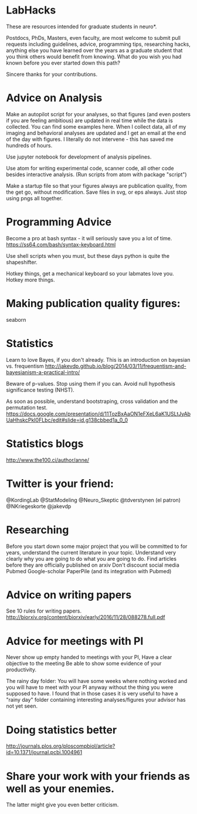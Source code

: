 # LabHacks

These are resources intended for graduate students in neuro\*. 

Postdocs, PhDs, Masters, even faculty, are  most welcome to submit pull requests including guidelines, advice, programming tips, researching hacks, anything else you have learned over the years as a graduate student that you think others would benefit from knowing. What do you wish you had known before you ever started down this path?

Sincere thanks for your contributions. 

# Advice on Analysis
Make an autopilot script for your analyses, so that figures (and even posters if you are feeling ambitious) are updated in real time while the data is collected. You can find some examples here. When I collect data, all of my imaging and behavioral analyses are updated and I get an email at the end of the day with figures. I literally do not intervene - this has saved me hundreds of hours. 

Use jupyter notebook for development of analysis pipelines.

Use atom for writing experimental code, scanner code, all other code besides interactive analysis. 
(Run scripts from atom with package "script")

Make a startup file so that your figures always are publication quality, from the get go, without modification. Save files in svg, or eps always. Just stop using pngs all together. 

# Programming Advice
Become a pro at bash syntax - it will seriously save you a lot of time. 
https://ss64.com/bash/syntax-keyboard.html

Use shell scripts when you must, but these days python is quite the shapeshifter. 

Hotkey things, get a mechanical keyboard so your labmates love you. Hotkey more things. 

# Making publication quality figures:
seaborn

# Statistics
Learn to love Bayes, if you don't already. 
This is an introduction on bayesian vs. frequentism
http://jakevdp.github.io/blog/2014/03/11/frequentism-and-bayesianism-a-practical-intro/

Beware of p-values. Stop using them if you can. Avoid null hypothesis significance testing (NHST). 

As soon as possible, understand bootstraping, cross validation and the permutation test. 
https://docs.google.com/presentation/d/11TozBxAaON1eFXeL6aK1USLtJyAbUaHhskcPkI0FLbc/edit#slide=id.g138cbbed1a_0_0 

# Statistics blogs
http://www.the100.ci/author/anne/

# Twitter is your friend:
@KordingLab
@StatModeling
@Neuro_Skeptic 
@tdverstynen (el patron)
@NKriegeskorte
@jakevdp

# Researching
Before you start down some major project that you will be committed to for years, understand the current literature in your topic. Understand very clearly why you are going to do what you are going to do. 
Find articles before they are officially published on arxiv
Don't discount social media
Pubmed
Google-scholar
PaperPile (and its integration with Pubmed)


# Advice on writing papers
See 10 rules for writing papers. http://biorxiv.org/content/biorxiv/early/2016/11/28/088278.full.pdf

# Advice for meetings with PI
Never show up empty handed to meetings with your PI, 
Have a clear objective to the meeting
Be able to show some evidence of your productivity. 

The rainy day folder:
You will have some weeks where nothing worked and you will have to meet with your PI anyway without the thing you were supposed to have. I found that in those cases it is very useful to have a "rainy day" folder containing interesting analyses/figures your advisor has not yet seen. 


# Doing statistics better
http://journals.plos.org/ploscompbiol/article?id=10.1371/journal.pcbi.1004961

# Share your work with your friends as well as your enemies. 
The latter might give you even better criticism.


